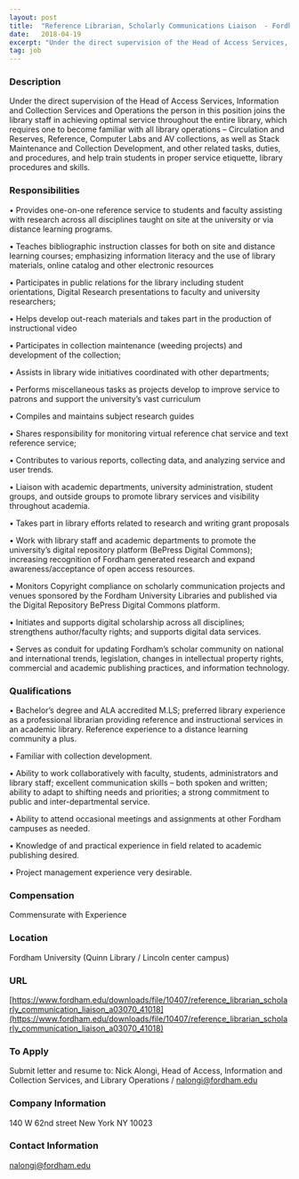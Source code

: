 ```yaml
---
layout: post
title:  "Reference Librarian, Scholarly Communications Liaison  - Fordham University (Quinn Library / Lincoln center campus)"
date:   2018-04-19
excerpt: "Under the direct supervision of the Head of Access Services, Information and Collection Services and Operations the person in this position joins the library staff in achieving optimal service throughout the entire library, which requires one to become familiar with all library operations – Circulation and Reserves, Reference, Computer Labs..."
tag: job
---
```


### Description   

Under the direct supervision of the Head of Access Services, Information and Collection Services and Operations the person in this position joins the library staff in achieving optimal service throughout the entire library, which requires one to become familiar with all library operations – Circulation and Reserves, Reference, Computer Labs and AV collections, as well as Stack Maintenance and Collection Development, and other related tasks, duties, and procedures, and help train students in proper service etiquette, library procedures and skills. 


### Responsibilities   


• 	Provides one-on-one reference service to students and faculty assisting with research across all disciplines taught on site at the university or via distance learning programs. 

• 	Teaches bibliographic instruction classes for both on site and distance learning courses; emphasizing information literacy and the use of library materials, online catalog and other electronic resources 

• 	Participates in public relations for the library including student orientations, Digital Research presentations to faculty and university researchers; 

• 	Helps develop out-reach materials and takes part in the production of instructional video 

• 	Participates in collection maintenance (weeding projects) and development of the collection; 

• 	Assists in library wide initiatives coordinated with other departments; 

• 	Performs miscellaneous tasks as projects develop to improve service to patrons and support the university’s vast curriculum 

• 	Compiles and maintains subject research guides 

• 	Shares responsibility for monitoring virtual reference chat service and text reference service; 

• 	Contributes to various reports, collecting data, and analyzing service and user trends. 

• 	Liaison with academic departments, university administration, student groups, and outside groups to promote library services and visibility throughout academia. 

• 	Takes part in library efforts related to research and writing grant proposals 

• 	Work with library staff and academic departments to promote the university’s digital repository platform (BePress Digital Commons); increasing recognition of Fordham generated research and expand awareness/acceptance of open access resources. 

• 	Monitors Copyright compliance on scholarly communication projects and venues sponsored by the Fordham University Libraries and published via the Digital Repository BePress Digital Commons platform. 

• 	Initiates and supports digital scholarship across all disciplines; strengthens author/faculty rights; and supports digital data services. 

• 	Serves as conduit for updating Fordham’s scholar community on national and international trends, legislation, changes in intellectual property rights, commercial and academic publishing practices, and information technology. 


### Qualifications   


• 	Bachelor’s degree and ALA accredited M.LS; preferred library experience as a professional librarian providing reference and instructional services in an academic library. Reference experience to a distance learning community a plus. 

• 	Familiar with collection development. 

• 	Ability to work collaboratively with faculty, students, administrators and library staff; excellent communication skills – both spoken and written; ability to adapt to shifting needs and priorities; a strong commitment to public and inter-departmental service. 

• 	Ability to attend occasional meetings and assignments at other Fordham campuses as needed. 

• 	Knowledge of and practical experience in field related to academic publishing desired. 

• 	Project management experience very desirable. 



### Compensation   

Commensurate with Experience 


### Location   

Fordham University (Quinn Library / Lincoln center campus) 


### URL   

[https://www.fordham.edu/downloads/file/10407/reference_librarian_scholarly_communication_liaison_a03070_41018](https://www.fordham.edu/downloads/file/10407/reference_librarian_scholarly_communication_liaison_a03070_41018)

### To Apply   

Submit letter and resume to: Nick Alongi, Head of Access, Information and Collection Services, and Library Operations  / nalongi@fordham.edu 



### Company Information   

140 W 62nd street New York NY 10023


### Contact Information   

nalongi@fordham.edu 


